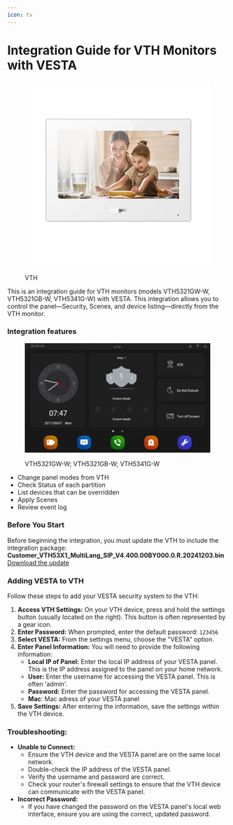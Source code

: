 ```yaml
---
icon: tv
---
```


# Integration Guide for VTH Monitors with VESTA

<figure><img src=".gitbook/assets/image (238).png" alt=""><figcaption><p>VTH</p></figcaption></figure>

This is an integration guide for VTH monitors (models VTH5321GW-W, VTH5321GB-W, VTH5341G-W) with VESTA. This integration allows you to control the panel—Security, Scenes, and device listing—directly from the VTH monitor.

### Integration features

<figure><img src=".gitbook/assets/image (237).png" alt=""><figcaption><p>VTH5321GW-W; VTH5321GB-W; VTH5341G-W</p></figcaption></figure>

* Change panel modes from VTH
* Check Status of each partition&#x20;
* List devices that can be overridden&#x20;
* Apply Scenes&#x20;
* Review event log

### Before You Start

Before beginning the integration, you must update the VTH to include the integration package:\
**Customer\_VTH53X1\_MultiLang\_SIP\_V4.400.00BY000.0.R.20241203.bin**\
[Download the update](https://drive.google.com/file/d/1ZrdeRizv-VHpTvorulqKDoywTdrPXQCa/view?usp=drive_link)

### **Adding VESTA to VTH**&#x20;

Follow these steps to add your VESTA security system to the VTH:

1. **Access VTH Settings:** On your VTH device, press and hold the settings button (usually located on the right). This button is often represented by a gear icon.
2. **Enter Password:** When prompted, enter the default password: `123456`
3. **Select VESTA:** From the settings menu, choose the "VESTA" option.
4. **Enter Panel Information:** You will need to provide the following information:
   * **Local IP of Panel:** Enter the local IP address of your VESTA panel. This is the IP address assigned to the panel on your home network.
   * **User:** Enter the username for accessing the VESTA panel. This is often 'admin'.
   * **Password:** Enter the password for accessing the VESTA panel.
   * **Mac**: Mac adress of your VESTA panel
5. **Save Settings:** After entering the information, save the settings within the VTH device.

### Troubleshooting:

* **Unable to Connect:**
  * Ensure the VTH device and the VESTA panel are on the same local network.
  * Double-check the IP address of the VESTA panel.
  * Verify the username and password are correct.
  * Check your router's firewall settings to ensure that the VTH device can communicate with the VESTA panel.
* **Incorrect Password:**
  * If you have changed the password on the VESTA panel's local web interface, ensure you are using the correct, updated password.
